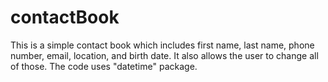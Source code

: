 # contactBook
This is a simple contact book which includes first name, last name, phone number, email, location, and birth date. 
It also allows the user to change all of those. The code uses "datetime" package.


